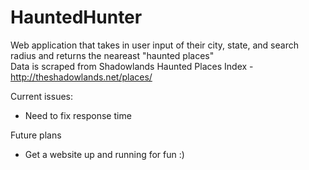 # HauntedHunter

Web application that takes in user input of their city, state, and search radius and returns the neareast "haunted places"  
Data is scraped from Shadowlands Haunted Places Index - http://theshadowlands.net/places/

Current issues:
- Need to fix response time

Future plans
- Get a website up and running for fun :)
